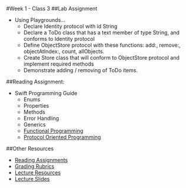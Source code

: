 #Week 1 - Class 3
##Lab Assignment
* Using Playgrounds…
  * Declare Identity protocol with id String
  * Declare a ToDo class that has a text member of type String, and conforms to Identity protocol
  * Define ObjectStore protocol with these functions: add:, remove:, objectAtIndex:, count, allObjects.
  * Create Store class that will conform to ObjectStore protocol and implement required methods
  * Demonstrate adding / removing of ToDo items.

##Reading Assignment:
* Swift Programming Guide
  * Enums
  * Properties
  * Methods
  * Error Handling
  * Generics
  * [Functional Programming](https://www.raywenderlich.com/82599/swift-functional-programming-tutorial)
  * [Protocol Oriented Programming](https://developer.apple.com/videos/play/wwdc2015/408/)

##Other Resources
* [Reading Assignments](../../Resources/ra-grading-standard/)
* [Grading Rubrics](../../Resources/)
* [Lecture Resources](lecture/)
* [Lecture Slides](https://www.icloud.com/keynote/000c81ghNQmttrE6AJQjFIRzw#Week1_Day3)
